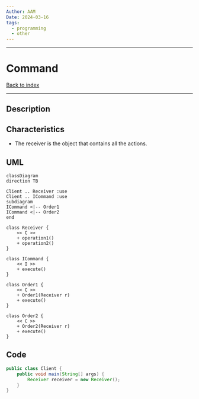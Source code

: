 ```yaml
---
Author: AAM
Date: 2024-03-16
tags:
  - programming
  - other
---
```

---
# Command

[Back to index](../PATTERNS.md)

---

## Description


## Characteristics

- The receiver is the object that contains all the actions.

## UML

```mermaid
classDiagram
direction TB

Client .. Receiver :use
Client .. ICommand :use
subdiagram
ICommand <|-- Order1
ICommand <|-- Order2
end

class Receiver {
	<< C >>
	+ operation1()
	+ operation2() 
}

class ICommand {
	<< I >>
	+ execute()
}

class Order1 {
	<< C >>
	+ Order1(Receiver r)
	+ execute()
}

class Order2 {
	<< C >>
	+ Order2(Receiver r)
	+ execute()
}

```
## Code

```java
public class Client { 
	public void main(String[] args) {
		Receiver receiver = new Receiver();
	}
}
```